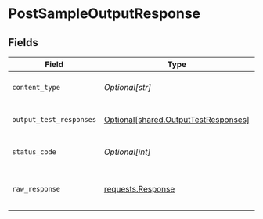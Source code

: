 # PostSampleOutputResponse


## Fields

| Field                                                                                  | Type                                                                                   | Required                                                                               | Description                                                                            |
| -------------------------------------------------------------------------------------- | -------------------------------------------------------------------------------------- | -------------------------------------------------------------------------------------- | -------------------------------------------------------------------------------------- |
| `content_type`                                                                         | *Optional[str]*                                                                        | :heavy_check_mark:                                                                     | HTTP response content type for this operation                                          |
| `output_test_responses`                                                                | [Optional[shared.OutputTestResponses]](undefined/models/shared/outputtestresponses.md) | :heavy_minus_sign:                                                                     | a list of OutputTestResponse objects                                                   |
| `status_code`                                                                          | *Optional[int]*                                                                        | :heavy_check_mark:                                                                     | HTTP response status code for this operation                                           |
| `raw_response`                                                                         | [requests.Response](https://requests.readthedocs.io/en/latest/api/#requests.Response)  | :heavy_minus_sign:                                                                     | Raw HTTP response; suitable for custom response parsing                                |